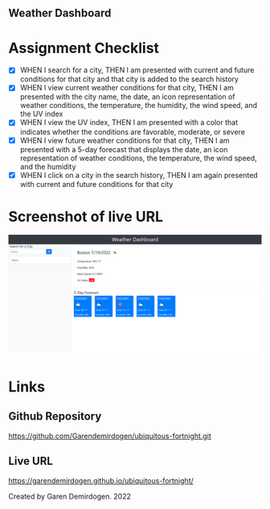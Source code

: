## Weather Dashboard

# Assignment Checklist

- [x] WHEN I search for a city, THEN I am presented with current and future conditions for that city and that city is added to the search history
- [x] WHEN I view current weather conditions for that city, THEN I am presented with the city name, the date, an icon representation of weather conditions, the temperature, the humidity, the wind speed, and the UV index
- [x] WHEN I view the UV index, THEN I am presented with a color that indicates whether the conditions are favorable, moderate, or severe
- [x] WHEN I view future weather conditions for that city, THEN I am presented with a 5-day forecast that displays the date, an icon representation of weather conditions, the temperature, the wind speed, and the humidity
- [x] WHEN I click on a city in the search history, THEN I am again presented with current and future conditions for that city

# Screenshot of live URL

![Screenshot-of-live-link](./images/Screenshot.png)

# Links

## Github Repository

https://github.com/Garendemirdogen/ubiquitous-fortnight.git

## Live URL

https://garendemirdogen.github.io/ubiquitous-fortnight/

Created by Garen Demirdogen. 2022
